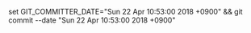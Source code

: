 set GIT_COMMITTER_DATE="Sun 22 Apr 10:53:00 2018 +0900" && git commit --date "Sun 22 Apr 10:53:00 2018 +0900"
